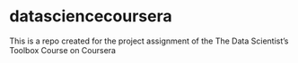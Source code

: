datasciencecoursera
===================

This is a repo created for the project assignment of the The Data Scientist’s Toolbox Course on Coursera
